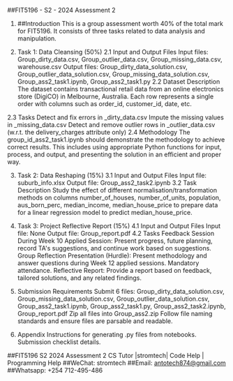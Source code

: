 ##FIT5196 - S2 - 2024 Assessment 2
1. ##Introduction
This is a group assessment worth 40% of the total mark for FIT5196. It consists of three tasks related to data analysis and manipulation.

2. Task 1: Data Cleansing (50%)
2.1 Input and Output Files
Input files: Group_dirty_data.csv, Group_outlier_data.csv, Group_missing_data.csv, warehouse.csv
Output files: Group_dirty_data_solution.csv, Group_outlier_data_solution.csv, Group_missing_data_solution.csv, Group_ass2_task1.ipynb, Group_ass2_task1.py
2.2 Dataset Description
The dataset contains transactional retail data from an online electronics store (DigiCO) in Melbourne, Australia. Each row represents a single order with columns such as order_id, customer_id, date, etc.

2.3 Tasks
Detect and fix errors in _dirty_data.csv
Impute the missing values in _missing_data.csv
Detect and remove outlier rows in _outlier_data.csv (w.r.t. the delivery_charges attribute only)
2.4 Methodology
The group_id_ass2_task1.ipynb should demonstrate the methodology to achieve correct results. This includes using appropriate Python functions for input, process, and output, and presenting the solution in an efficient and proper way.

3. Task 2: Data Reshaping (15%)
3.1 Input and Output Files
Input file: suburb_info.xlsx
Output file: Group_ass2_task2.ipynb
3.2 Task Description
Study the effect of different normalisation/transformation methods on columns number_of_houses, number_of_units, population, aus_born_perc, median_income, median_house_price to prepare data for a linear regression model to predict median_house_price.

4. Task 3: Project Reflective Report (15%)
4.1 Input and Output Files
Input file: None
Output file: Group_report.pdf
4.2 Tasks
Feedback Session During Week 10 Applied Session: Present progress, future planning, record TA's suggestions, and continue work based on suggestions.
Group Reflection Presentation (Hurdle): Present methodology and answer questions during Week 12 applied sessions. Mandatory attendance.
Reflective Report: Provide a report based on feedback, tailored solutions, and any related findings.
5. Submission Requirements
Submit 6 files: Group_dirty_data_solution.csv, Group_missing_data_solution.csv, Group_outlier_data_solution.csv, Group_ass2_task1.ipynb, Group_ass2_task1.py, Group_ass2_task2.ipynb, Group_report.pdf
Zip all files into Group_ass2.zip
Follow file naming standards and ensure files are parsable and readable.
6. Appendix
Instructions for generating .py files from notebooks.
Submission checklist details.

##FIT5196 S2 2024 Assessment 2
CS Tutor |stromtech| Code Help | Programming Help
##WeChat: stromtech
##Email: antotech874@gmail.com
##Whatsapp: +254 712-495-486
